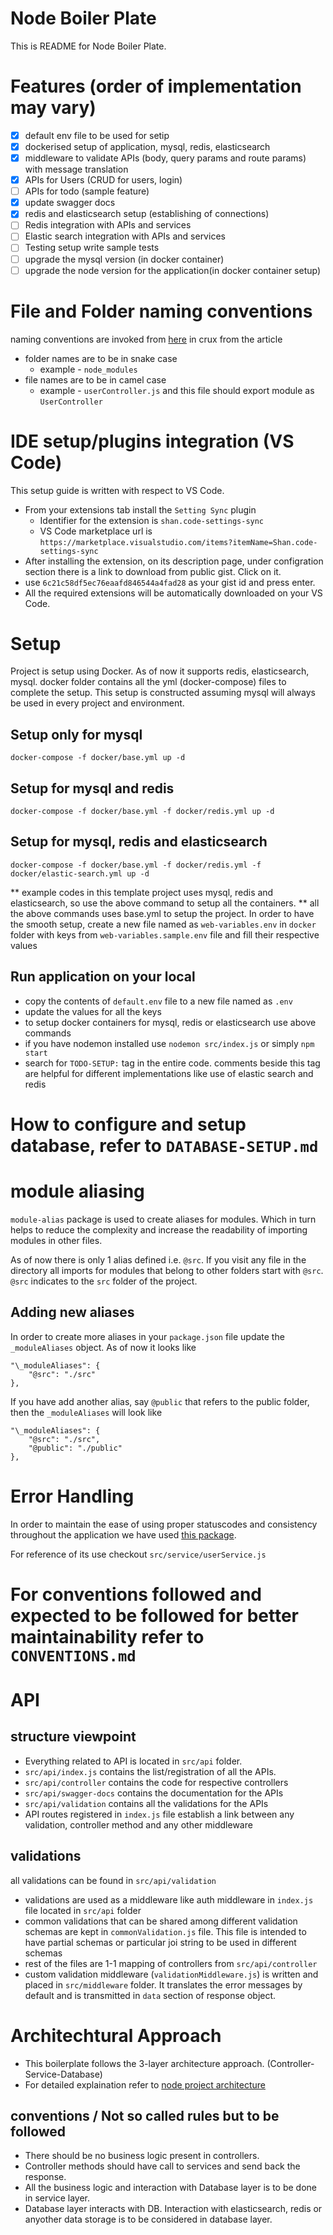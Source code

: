# Node Boiler Plate

This is README for Node Boiler Plate.

# Features (order of implementation may vary)

- [x] default env file to be used for setip
- [x] dockerised setup of application, mysql, redis, elasticsearch
- [x] middleware to validate APIs (body, query params and route params) with message translation
- [x] APIs for Users (CRUD for users, login)
- [ ] APIs for todo (sample feature)
- [x] update swagger docs
- [x] redis and elasticsearch setup (establishing of connections)
- [ ] Redis integration with APIs and services
- [ ] Elastic search integration with APIs and services
- [ ] Testing setup write sample tests
- [ ] upgrade the mysql version (in docker container)
- [ ] upgrade the node version for the application(in docker container setup)

# File and Folder naming conventions

naming conventions are invoked from
[here](https://github.com/airbnb/javascript#naming-conventions)
in crux from the article

- folder names are to be in snake case
  - example - `node_modules`
- file names are to be in camel case
  - example - `userController.js` and this file should export module as `UserController`

# IDE setup/plugins integration (VS Code)

This setup guide is written with respect to VS Code.

- From your extensions tab install the `Setting Sync` plugin
  - Identifier for the extension is `shan.code-settings-sync`
  - VS Code marketplace url is `https://marketplace.visualstudio.com/items?itemName=Shan.code-settings-sync`
- After installing the extension, on its description page, under configration section there is a link to download from public gist. Click on it.
- use `6c21c58df5ec76eaafd846544a4fad28` as your gist id and press enter.
- All the required extensions will be automatically downloaded on your VS Code.

# Setup

Project is setup using Docker. As of now it supports redis, elasticsearch, mysql.
docker folder contains all the yml (docker-compose) files to complete the setup.
This setup is constructed assuming mysql will always be used in every project and environment.

## Setup only for mysql

`docker-compose -f docker/base.yml up -d`

## Setup for mysql and redis

`docker-compose -f docker/base.yml -f docker/redis.yml up -d`

## Setup for mysql, redis and elasticsearch

`docker-compose -f docker/base.yml -f docker/redis.yml -f docker/elastic-search.yml up -d`

** example codes in this template project uses mysql, redis and elasticsearch, so use the above command to setup all the containers.
** all the above commands uses base.yml to setup the project. In order to have the smooth setup, create a new file named as `web-variables.env` in `docker` folder with keys from `web-variables.sample.env` file and fill their respective values

## Run application on your local

- copy the contents of `default.env` file to a new file named as `.env`
- update the values for all the keys
- to setup docker containers for mysql, redis or elasticsearch use above commands
- if you have nodemon installed use `nodemon src/index.js` or simply `npm start`
- search for `TODO-SETUP:` tag in the entire code. comments beside this tag are helpful for different implementations like use of elastic search and redis

# How to configure and setup database, refer to `DATABASE-SETUP.md`

# module aliasing

`module-alias` package is used to create aliases for modules. Which in turn helps to reduce the complexity and increase the readability of importing modules in other files.

As of now there is only 1 alias defined i.e. `@src`. If you visit any file in the directory all imports for modules that belong to other folders start with `@src`. `@src` indicates to the `src` folder of the project.

## Adding new aliases

In order to create more aliases in your `package.json` file update the `_moduleAliases` object.
As of now it looks like

    "\_moduleAliases": {
        "@src": "./src"
    },

If you have add another alias, say `@public` that refers to the public folder, then the `_moduleAliases` will look like

    "\_moduleAliases": {
        "@src": "./src",
        "@public": "./public"
    },

# Error Handling

In order to maintain the ease of using proper statuscodes and consistency throughout the application we have used [this package](https://www.npmjs.com/package/http-errors).

For reference of its use checkout `src/service/userService.js`

# For conventions followed and expected to be followed for better maintainability refer to `CONVENTIONS.md`

# API

## structure viewpoint

- Everything related to API is located in `src/api` folder.
- `src/api/index.js` contains the list/registration of all the APIs.
- `src/api/controller` contains the code for respective controllers
- `src/api/swagger-docs` contains the documentation for the APIs
- `src/api/validation` contains all the validations for the APIs
- API routes registered in `index.js` file establish a link between any validation, controller method and any other middleware

## validations

all validations can be found in `src/api/validation`

- validations are used as a middleware like auth middleware in `index.js` file located in `src/api` folder
- common validations that can be shared among different validation schemas are kept in `commonValidation.js` file. This file is intended to have partial schemas or particular joi string to be used in different schemas
- rest of the files are 1-1 mapping of controllers from `src/api/controller`
- custom validation middleware (`validationMiddleware.js`) is written and placed in `src/middleware` folder. It translates the error messages by default and is transmitted in `data` section of response object.

# Architechtural Approach

- This boilerplate follows the 3-layer architecture approach. (Controller-Service-Database)
- For detailed explaination refer to [node project architecture](https://softwareontheroad.com/ideal-nodejs-project-structure/)

## conventions / Not so called rules but to be followed

- There should be no business logic present in controllers.
- Controller methods should have call to services and send back the response.
- All the business logic and interaction with Database layer is to be done in service layer.
- Database layer interacts with DB. Interaction with elasticsearch, redis or anyother data storage is to be considered in database layer.
